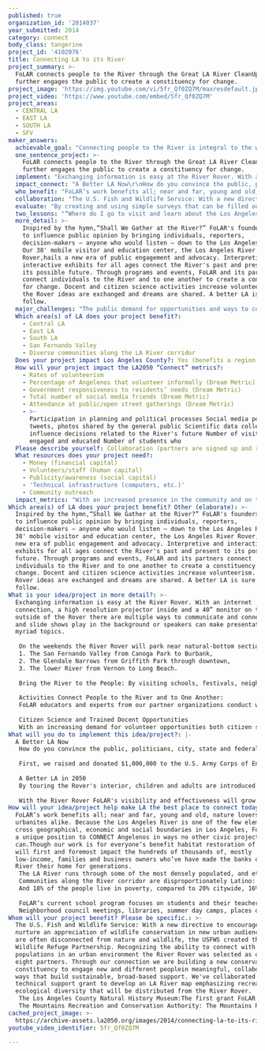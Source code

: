 ```yaml
---
published: true
organization_id: '2014037'
year_submitted: 2014
category: connect
body_class: tangerine
project_id: '4102076'
title: Connecting LA to its River
project_summary: >-
  FoLAR connects people to the River through the Great LA River CleanUp and
  further engages the public to create a constituency for change.
project_image: 'https://img.youtube.com/vi/5fr_Qf0ZQ7M/maxresdefault.jpg'
project_video: 'https://www.youtube.com/embed/5fr_Qf0ZQ7M'
project_areas:
  - CENTRAL LA
  - EAST LA
  - SOUTH LA
  - SFV
maker_answers:
  achievable_goal: "Connecting people to the River is integral to the work we've done for nearly three decades. The Great Los Angeles River CleanUp is an institution, 2015 marks the 26th annual event. The Frog Spot is well-used and extremely well-received. The River Rover is built and is now ready to roll. While we are eager to connect as many people to the River as we can, we realize that we need to start simple and build. Staging at each of the three River sections at least once a month is achievable. Partnering with the U.S. Fish and Wildlife Service, the Natural History Museum and the Mountains Recreation and Conservation Authority expands our reach and enhances our educational message and improves our programming capabilities. We'll create consistent messaging, offer talks and walks with trained naturalists, promote our partnerships and programs through a combined network to achieve mutual goals.\r\n\r\nWe've taken the initial steps to develop a docent training program operating out of the Frog Spot and intend to recruit volunteers and hold training sessions in each of the three service areas to provide volunteers with both meaningful ways to contribute and to foster connections to the River in their own backyards. \r\n\r\nCitizen science programs exist at the Natural History Museum as do several database programs, such as E-bird and I-naturalist, where data that is collected can be uploaded and shared with scientists and the general public. We're working with numerous other partners such as the San Fernando and Los Angeles Chapters of the Audubon Society, the Sierra Club, the California Native Plant Society, Heal the Bay, Tree People, North East Trees, the Council for Watershed Health, The Aquarium of the Pacific, the UC Collaborative Extension and a network of over 50 educators through the Watershed Education Collaborative. \r\n\r\nWe have the expertise, we have the partnerships, we have the perfect opportunities to bring the River to the People and the People to the River through the River Rover, the Frog Spot and the Great Los Angeles River CleanUp. FoLAR's visibitlity and effectiveness is about to grow exponentially, connecting LA to its River, improving the quality of life, increasing public involvement in the decisions involving the River's future and creating a better LA in the process.\r\n"
  one_sentence_project: >-
    FoLAR connects people to the River through the Great LA River CleanUp and
    further engages the public to create a constituency for change.
  implement: "Exchanging information is easy at the River Rover. With an internet connection, a high resolution projector inside and a 40” monitor on the outside of the Rover there are multiple ways to communicate and connect. DVDs and slide shows play in the background or speakers can make presentations on myriad topics.\r\n\r\nOn the weekends the River Rover will park near natural-bottom sections at lease once a month in each of these three service areas:\r\n1.\tThe San Fernando Valley from Canoga Park to Burbank,\r\n2.\tThe Glendale Narrows from Griffith Park through downtown, \r\n3.\tThe lower River from Vernon to Long Beach. \r\n\r\nBring the River to the People: By visiting schools, festivals, neighborhood council meetings, libraries, senior centers – anywhere we can park provides the opportunity to inform and engage people of all ages, cultures connecting communities and residents to the issues that impact their neighborhoods and the River so their voices can be heard.\r\n\r\nActivities Connect People to the River and to One Another: \r\nFoLAR educators and experts from our partner organizations conduct walks along the River calling attention to bird and plant life, sharing current information and engaging participants in conversations. Bicycle rides, kayaking trips, fishing lessons and tournaments, poetry readings, live music and food trucks, these are just some of the ways to connect people to the River not only as a place for recreation and celebration but also as an ecosystem in the heart of our built environment.\r\n\r\nCitizen Science and Trained Docent Opportunities\r\nWith an increasing demand for volunteer opportunities both citizen science and docent programs provide meaningful ways for the public to engage. Assessing the River's biological health, testing water quality and conducting trash surveys provide both volunteer opportunities and useful data that can be used to influence policy decisions that affect the River's future. Trained docents provide guided tours through the Rover, answer questions and engage the public in numerous other ways. Individuals and high school students representing each of the three regions gain knowledge and experience while increasing FoLAR's capacity to foster connections.\r\n"
  impact_connect: "A Better LA Now\r\nHow do you convince the public, politicians, city, state and federal government agencies that there is value to restoring a concrete River?  In 1986 Lewis MacAdams and two friends cut a hole in the fence and started what he called a 40-year artwork to bring the River back to life. Now the once maligned River is a place for recreation, education and restoration. This year FoLAR rallied for the most ambitious plan to remove concrete, restore wetland habitat and connect communities to a natural environment while increasing flood-control capacity; Alternative 20. \r\n\r\nFirst, we raised and donated $1,000,000 to the U.S. Army Corps of Engineers to complete an Ecosystem Feasibility Study seven years in the making; a first in the Corps' history. Next, Lewis, Mayor Eric Garcetti, and others traveled to Washington DC meeting with Senators Boxer and Feinstein, and top-ranking Army Corps and Obama Administration officials. We pressed for a town-hall at the LA River Center and mobilized politicians and community leaders; over 200 people voiced support for the most ambitious plan- Alternative 20. In a precedent-setting action, the City agreed to share costs for the plan that will remove X miles of concrete and an 11-mile stretch through the heart of our region.\r\n\r\nA Better LA in 2050\r\nBy touring the Rover's interior, children and adults are introduced to the pre-channelized River's natural and human history in the Past Gallery where animal pelts, native plant scents, bird calls and frog croaks bring the River alive. The Present Gallery includes an aquarium where aquatic insects and fish from the River give guests a look into its waters. A counter with microscopes and a sink turns the area into a mobile laboratory. A true/false game and interpretive panels provide an overview of the River as it is today. In the Future Gallery images of future plans are projected onto a screen. A game allows visitors to place hexagonal tiles depicting bike paths, wetlands and other amenities onto a concrete channel to create the River of their dreams.The vehicle's vibrant exterior artwork provides additional opportunity to engage the public.\r\n\r\nWith the River Rover FoLAR's visibility and effectiveness will grow exponentially. Programming is limitless and partnerships abundant. As William Carlos Williams noted, “A new world is a new mind.” A new River is possible. By 2050 the possible will be realized.\r\n"
  who_benefit: "FoLAR’s work benefits all; near and far, young and old, nature lovers and urbanites alike. Because the Los Angeles River is one of the few elements that cross geographical, economic and social boundaries in Los Angeles, FoLAR is in a unique position to CONNECT Angelenos in ways no other civic project can.Though our work is for everyone’s benefit habitat restoration of the River will first and foremost impact the hundreds of thousands of, mostly low-income, families and business owners who’ve have made the banks of the LA River their home for generations. \r\nThe LA River runs through some of the most densely populated, and ethnically diverse communities in the country where access to nature and open space is virtually non-existent for millions. According to the City Project there are 7.2 total acres of green space per thousand residents along the River corridor, compared to 89.8 countywide and 1,343.5 statewide.\r\nCommunities along the River corridor are disproportionately Latino: 52% along the River, compared to 48% for the city, 47% for the county, and 37% statewide.\r\nAnd 18% of the people live in poverty, compared to 20% citywide, 16% countywide, and 14% statewide. Designed for all ages, the Rover is also equipped with an ADA wheelchair lift, allowing people of all abilities to enter, experience and exit the vehicle with ease. FoLAR's bilingual staff speak Spanish, Korean and Farsi and many of our partners advocate for other diverse cultures – Chinese, Vietnamese.\r\n\r\nFoLAR’s current school program focuses on students and their teachers in grades 3 through 6. A pilot program for high school students begins in Fall 2014.The goal is to provide opportunities for students from Kindergarten through college with curriculum and connections to the LA River. On weekends, students have the opportunity to bring their friends and family to the River to see the LA River Rover that visited their school and to explore the River together through family-friendly progams and activities.\r\nNeighborhood council meetings, libraries, summer day camps, places of worship; anywhere we can safely park is a place to engage people of all ages, all nationalities, all socio-economic backgrounds and all abilities. Staging near the River introduces members of park-poor communities to an oasis in their backyard; a place for recreation, respite and open expanses. Connecting Angelenos to its River has never been more feasible. FoLAR is connecting us all to a better future."
  collaboration: "The U.S. Fish and Wildlife Service: With a new directive to encourage and nurture an appreciation of wildlife conservation in new urban audiences who are often disconnected from nature and wildlife, the USFWS created the Urban Wildlife Refuge Partnership. Recognizing the ability to connect with diverse populations in an urban environment the River Rover was selected as one of eight partners. Through our connection we are building a new conservation constituency to engage new and different peoplein meaningful, collaborative ways that build sustainable, broad-based support. We've collaborated on a technical support grant to develop an LA River map emphasizing recreation and ecological diversity that will be distributed from the River Rover.\r\nThe Los Angeles County Natural History Museum:The first grant FoLAR received was to compile a Biota for the Los Angeles River in partnership with the Natural History Museum. The majority of the data used to document the biological diversity on the LA River was gleaned from the Museum’s vast collection. With a commitment from both the U.S. Army Corps of Engineers and the city of Los Angeles to share costs associated with the most ambitious plan EVER PROPOSED to restore 11 miles of wetland habitat we’ve again joined forces with the Natural History Museum. Experts from the Museum on birds, fish, reptiles, amphibians and mammals are at the ready to lend their knowledge and expertise to our programs. The LA River Rover will stage numerous events in the Museum’s habitat garden and we’re working together on an exhibit and lecture series, utilizing the Museum’s vast collections, to focus on the River’s historic and possible future bio-diversity. We’re also working closely with the Museum’s mobile education staff on ways to share education materials and expertise.\r\nThe Mountains Recreation and Conservation Authority: The Mountains Recreation and Conservation Authority (MRCA) has worked for decades to create and maintain small pocket parks on the Los Angeles River corridor and FoLAR has championed their efforts. With funding from the MRCA FoLAR created the first decorative gates -the Heron Gates- to declare the River open to the public. We’ve worked together to reimagine a railyard, owned by Union Pacific across the River from Union Station, as a location for restored wetlands and water retention that is included in the ecosystem restoration plan. We partner with MRCA’s trained naturalists whose knowledge, expertise and programmin"
  evaluate: "By creating and using simple surveys that can be filled out on-site via Ipads that we provide or via visitor's smart phones we can understand more about the people who visit, what motivates them, what interested or surprised them most, what programming they would like to see, what experiences they want to have and how FoLAR and its partners can facilitate these demands.\r\n\r\nSuccess can be measured in multiple ways as detailed in the section above, however, we will focus on:\r\n\r\n1.\tThe number of people who connect with FoLAR and the River through our various events. The above-mentioned surveys, as well as documenting conversations we have with our visitors will help us understand what aspects of the River interest people most. Programming and staging will be influenced by our public interactions.\r\n2.\tThe ways in which students and the public participate in the political process. FoLAR works with numerous Neighborhood Councils along the River to understand the unique needs of each community. When issues of relevance occur, whether that is a planned development, the expansion of the bike path, creation of parks, high speed rail along the River, and myriad other projects and programs that affect communities and the River, FoLAR will provide opportunities for people to participate, attend meetings, provide feedback, write letters and so on. Seeing how people respond, what drives their interests and efforts, we will better bridge the gap between River users and decision-makers.\r\n3.  Participation in citizen science and docent programs; how many people respond to our call to action for their participation in collecting scientific data and being trained as a docent to lead tours inside the Rover and give talks to the public.\r\n"
  two_lessons: "“Where do I go to visit and learn about the Los Angeles River?” \r\nWe've learned first-hand that people are hungry to connect with the River, for knowledge and respite. We field requests daily from people who want to visit, kayak, fish and bicycle along the River. It's the reason a donor funded the creation of the LA River Rover, so FoLAR can create destinations for discovery, recreation and advocacy. This summer FoLAR created The Frog Spot, a temporary  Riverside visitor center open on weekends on the Elysian Valley Bike Path, with free water, WIFI, shade and places for people to gather and relax. Saturday nights turn into “Sunset at the Oasis”, FoLAR fundraising mixers from 5-8 with live music and two drinks (beer, wine or soda) for a suggested donation of $15. The place is jumping with upwards of 1,000 visitors each weekend. We are eager to roll out the River Rover to create destinations along the entire length of the River. \r\n\r\n“What volunteer opportunities do you offer?” \r\nWe've learned first-hand that people are eager to connect with the River through volunteerism. FoLAR's annual Great Los Angeles River CleanUp started with 30 people at one site and has grown to nearly 4,000 people at 15 sites throughout the watershed to pull up to 25 tons out of the River annually. For our 25th anniversary this year we split the event into three weekends, staging on the upper, middle and lower River so that volunteers could experience more than one spot. With the River Rover on the road this fall we intend to visit at least two sites during each of the three weekend cleanups. With docent and citizen science activities in development people of all ages with different backgrounds can learn more about the River and help FoLAR increase its capacity to educate the public, while nature walks, and scientific monitoring activities offer meaningful ways to connect and collect data that will shape the River's future.\r\nFoLAR is meeting an ever-increasing demand for people to connect with, experience and learn about the LA River. Docent and citizen science opportunities will meet the increasing demand for meaningful, year-round volunteer opportunities. The Frog Spot and the River Rover are platforms for people to connect with the River, to connect with each other and to connect with the issues that will shape the River's future. A well-informed and invested public will make their voices heard.\r\n"
  more_detail: >-
    Inspired by the hymn,“Shall We Gather at the River?” FoLAR's founders united
    to influence public opinion by bringing individuals, reporters,
    decision-makers – anyone who would listen – down to the Los Angeles River.
    Our 38' mobile visitor and education center, the Los Angeles River
    Rover,hails a new era of public engagement and advocacy. Interpretive and
    interactive exhibits for all ages connect the River's past and present to
    its possible future. Through programs and events, FoLAR and its partners
    connect individuals to the River and to one another to create a constituency
    for change. Docent and citizen science activities increase volunteerism. At
    the Rover ideas are exchanged and dreams are shared. A better LA is sure to
    follow.
  major_challenges: "The public demand for opportunities and ways to connect with the LA River increases daily. Requests for the River Rover, completed in June, to appear at community gatherings and schools come in daily. And we've committed to creating Riverside destinations and programming. One challenge we face is the ability to attend community gatherings, visit schools and stage along the River while realizing the very real needs to plan, prepare and maintain the vehicle. We know there will be a learning curve as we become acquainted with the vehicle. We know that we want to maximize our reach and respond to the public demand to learn about the River's past, present and future plans while also meeting the need to connect with the River for recreation and respite. Initially we'll give priority to events within the River's 800 square mile-watershed, visit schools in disadvantaged and park-poor communities, promote Riverside events and programming to maximize our reach and connect with as many people as we can without over-committing our resources.\r\n\r\nManeuvering a 38' vehicle in our crowded urban environment, parking at schools, libraries, festivals and locations along the River will be challenging. FoLAR staff have received RV Bootcamp Training consisting of street and freeway training, parallel parking, and navigating a slalom course of cones in both forward and reverse. We've learned from our partners at the Natural History Museum that advanced planning and scouting is imperative to success. Not only will accessing Riverside locations provide challenges, but entry-ways to schools and other locations are often small, blocked by trees and other details that often need attention prior to visits. Pre-event staging and scouting trips will need to be scheduled and integrated into our operational calender. These details are just as important as maintenance, preparation and implementation of programs and events to the success of our outreach efforts.\r\n"
  Which area(s) of LA does your project benefit?:
    - Central LA
    - East LA
    - South LA
    - San Fernando Valley
    - Diverse communities along the LA River corridor
  Does your project impact Los Angeles County?: Yes (benefits a region of LA County)
  How will your project impact the LA2050 “Connect” metrics?:
    - Rates of volunteerism
    - Percentage of Angelenos that volunteer informally (Dream Metric)
    - Government responsiveness to residents’ needs (Dream Metric)
    - Total number of social media friends (Dream Metric)
    - Attendance at public/open street gatherings (Dream Metric)
    - >-
      Participation in planning and political processes Social media posts,
      tweets, photos shared by the general public Scientific data collected to
      influence decisions related to the River's future Number of visitors
      engaged and educated Number of students who
  Please describe yourself: Collaboration (partners are signed up and ready to hit the ground running!)
  What resources does your project need?:
    - Money (financial capital)
    - Volunteers/staff (human capital)
    - Publicity/awareness (social capital)
    - 'Technical infrastructure (computers, etc.)'
    - Community outreach
  impact_metrics: "With an increased presence in the community and on the River, more Angelenos will volunteer at the Great LA River CleanUp, at the River Rover and at the Frog Spot. Questionnaires to track how people heard about he programs, whether this is a first or one of many visits, what motivated people to visit and what types of experiences they are interested will help us understand more about the ways people want to connect.\r\n\r\nThe number of docents we recruit and the number of people who participate in citizen science activities will inform us about the desire to connect and working with these volunteers will hep us understand what motivates them to give their time.\r\n\r\nBy informing the public via programs and presentations and then providing calls to action when there is a meeting or decision that is crucial to the River's future we can track how many people respond and what issues are most relevant to constituents based upon their responses.\r\n\r\nTracking the number of individuals who visit the Rover at community events and what affect the Rover had in their decision to attend, we can find out how our programming increases public attendance at gatherings throughout the region.\r\n\r\nWIFI at the Frog Spot is a perk and we'll understand the demand for public use of WIFI at River Rover events.\r\n\r\nBy encouraging people to post to FoLAR's Facebook Page, follow our twitter accounts - @folartweets, @thefrogspot, @LARiverRover and by using hashtags such as #LARiver and others we can see what visitors are saying about their experiences and whether they share or retweet FoLAR's posts.\r\n\r\nBy seeing how many students bring their family and friends to the River after the Rover has visited their schools we can learn first-hand what inspired their visits and how connecting with the River connects them to one another.\r\n\r\nBy collecting and sharing scientific data about the River we can track what has been shared and how that information is being shared and we can provide that data to decision-makers to influence their actions relevant to the River's future.\r\n"
Which area(s) of LA does your project benefit? Other (elaborate): >-
  Inspired by the hymn,“Shall We Gather at the River?” FoLAR's founders united
  to influence public opinion by bringing individuals, reporters,
  decision-makers – anyone who would listen – down to the Los Angeles River. Our
  38' mobile visitor and education center, the Los Angeles River Rover,hails a
  new era of public engagement and advocacy. Interpretive and interactive
  exhibits for all ages connect the River's past and present to its possible
  future. Through programs and events, FoLAR and its partners connect
  individuals to the River and to one another to create a constituency for
  change. Docent and citizen science activities increase volunteerism. At the
  Rover ideas are exchanged and dreams are shared. A better LA is sure to
  follow.
What is your idea/project in more detail?: >-
  Exchanging information is easy at the River Rover. With an internet
  connection, a high resolution projector inside and a 40” monitor on the
  outside of the Rover there are multiple ways to communicate and connect. DVDs
  and slide shows play in the background or speakers can make presentations on
  myriad topics.
   
   On the weekends the River Rover will park near natural-bottom sections at lease once a month in each of these three service areas:
   1. The San Fernando Valley from Canoga Park to Burbank,
   2. The Glendale Narrows from Griffith Park through downtown, 
   3. The lower River from Vernon to Long Beach. 
   
   Bring the River to the People: By visiting schools, festivals, neighborhood council meetings, libraries, senior centers – anywhere we can park provides the opportunity to inform and engage people of all ages, cultures connecting communities and residents to the issues that impact their neighborhoods and the River so their voices can be heard.
   
   Activities Connect People to the River and to One Another: 
   FoLAR educators and experts from our partner organizations conduct walks along the River calling attention to bird and plant life, sharing current information and engaging participants in conversations. Bicycle rides, kayaking trips, fishing lessons and tournaments, poetry readings, live music and food trucks, these are just some of the ways to connect people to the River not only as a place for recreation and celebration but also as an ecosystem in the heart of our built environment.
   
   Citizen Science and Trained Docent Opportunities
   With an increasing demand for volunteer opportunities both citizen science and docent programs provide meaningful ways for the public to engage. Assessing the River's biological health, testing water quality and conducting trash surveys provide both volunteer opportunities and useful data that can be used to influence policy decisions that affect the River's future. Trained docents provide guided tours through the Rover, answer questions and engage the public in numerous other ways. Individuals and high school students representing each of the three regions gain knowledge and experience while increasing FoLAR's capacity to foster connections.
What will you do to implement this idea/project?: |-
  A Better LA Now
   How do you convince the public, politicians, city, state and federal government agencies that there is value to restoring a concrete River? In 1986 Lewis MacAdams and two friends cut a hole in the fence and started what he called a 40-year artwork to bring the River back to life. Now the once maligned River is a place for recreation, education and restoration. This year FoLAR rallied for the most ambitious plan to remove concrete, restore wetland habitat and connect communities to a natural environment while increasing flood-control capacity; Alternative 20. 
   
   First, we raised and donated $1,000,000 to the U.S. Army Corps of Engineers to complete an Ecosystem Feasibility Study seven years in the making; a first in the Corps' history. Next, Lewis, Mayor Eric Garcetti, and others traveled to Washington DC meeting with Senators Boxer and Feinstein, and top-ranking Army Corps and Obama Administration officials. We pressed for a town-hall at the LA River Center and mobilized politicians and community leaders; over 200 people voiced support for the most ambitious plan- Alternative 20. In a precedent-setting action, the City agreed to share costs for the plan that will remove X miles of concrete and an 11-mile stretch through the heart of our region.
   
   A Better LA in 2050
   By touring the Rover's interior, children and adults are introduced to the pre-channelized River's natural and human history in the Past Gallery where animal pelts, native plant scents, bird calls and frog croaks bring the River alive. The Present Gallery includes an aquarium where aquatic insects and fish from the River give guests a look into its waters. A counter with microscopes and a sink turns the area into a mobile laboratory. A true/false game and interpretive panels provide an overview of the River as it is today. In the Future Gallery images of future plans are projected onto a screen. A game allows visitors to place hexagonal tiles depicting bike paths, wetlands and other amenities onto a concrete channel to create the River of their dreams.The vehicle's vibrant exterior artwork provides additional opportunity to engage the public.
   
   With the River Rover FoLAR's visibility and effectiveness will grow exponentially. Programming is limitless and partnerships abundant. As William Carlos Williams noted, “A new world is a new mind.” A new River is possible. By 2050 the possible will be realized.
How will your idea/project help make LA the best place to connect today? In LA2050?: >-
  FoLAR’s work benefits all; near and far, young and old, nature lovers and
  urbanites alike. Because the Los Angeles River is one of the few elements that
  cross geographical, economic and social boundaries in Los Angeles, FoLAR is in
  a unique position to CONNECT Angelenos in ways no other civic project
  can.Though our work is for everyone’s benefit habitat restoration of the River
  will first and foremost impact the hundreds of thousands of, mostly
  low-income, families and business owners who’ve have made the banks of the LA
  River their home for generations. 
   The LA River runs through some of the most densely populated, and ethnically diverse communities in the country where access to nature and open space is virtually non-existent for millions. According to the City Project there are 7.2 total acres of green space per thousand residents along the River corridor, compared to 89.8 countywide and 1,343.5 statewide.
   Communities along the River corridor are disproportionately Latino: 52% along the River, compared to 48% for the city, 47% for the county, and 37% statewide.
   And 18% of the people live in poverty, compared to 20% citywide, 16% countywide, and 14% statewide. Designed for all ages, the Rover is also equipped with an ADA wheelchair lift, allowing people of all abilities to enter, experience and exit the vehicle with ease. FoLAR's bilingual staff speak Spanish, Korean and Farsi and many of our partners advocate for other diverse cultures – Chinese, Vietnamese.
   
   FoLAR’s current school program focuses on students and their teachers in grades 3 through 6. A pilot program for high school students begins in Fall 2014.The goal is to provide opportunities for students from Kindergarten through college with curriculum and connections to the LA River. On weekends, students have the opportunity to bring their friends and family to the River to see the LA River Rover that visited their school and to explore the River together through family-friendly progams and activities.
   Neighborhood council meetings, libraries, summer day camps, places of worship; anywhere we can safely park is a place to engage people of all ages, all nationalities, all socio-economic backgrounds and all abilities. Staging near the River introduces members of park-poor communities to an oasis in their backyard; a place for recreation, respite and open expanses. Connecting Angelenos to its River has never been more feasible. FoLAR is connecting us all to a better future.
Whom will your project benefit? Please be specific.: >-
  The U.S. Fish and Wildlife Service: With a new directive to encourage and
  nurture an appreciation of wildlife conservation in new urban audiences who
  are often disconnected from nature and wildlife, the USFWS created the Urban
  Wildlife Refuge Partnership. Recognizing the ability to connect with diverse
  populations in an urban environment the River Rover was selected as one of
  eight partners. Through our connection we are building a new conservation
  constituency to engage new and different peoplein meaningful, collaborative
  ways that build sustainable, broad-based support. We've collaborated on a
  technical support grant to develop an LA River map emphasizing recreation and
  ecological diversity that will be distributed from the River Rover.
   The Los Angeles County Natural History Museum:The first grant FoLAR received was to compile a Biota for the Los Angeles River in partnership with the Natural History Museum. The majority of the data used to document the biological diversity on the LA River was gleaned from the Museum’s vast collection. With a commitment from both the U.S. Army Corps of Engineers and the city of Los Angeles to share costs associated with the most ambitious plan EVER PROPOSED to restore 11 miles of wetland habitat we’ve again joined forces with the Natural History Museum. Experts from the Museum on birds, fish, reptiles, amphibians and mammals are at the ready to lend their knowledge and expertise to our programs. The LA River Rover will stage numerous events in the Museum’s habitat garden and we’re working together on an exhibit and lecture series, utilizing the Museum’s vast collections, to focus on the River’s historic and possible future bio-diversity. We’re also working closely with the Museum’s mobile education staff on ways to share education materials and expertise.
   The Mountains Recreation and Conservation Authority: The Mountains Recreation and Conservation Authority (MRCA) has worked for decades to create and maintain small pocket parks on the Los Angeles River corridor and FoLAR has championed their efforts. With funding from the MRCA FoLAR created the first decorative gates -the Heron Gates- to declare the River open to the public. We’ve worked together to reimagine a railyard, owned by Union Pacific across the River from Union Station, as a location for restored wetlands and water retention that is included in the ecosystem restoration plan. We partner with MRCA’s trained naturalists whose knowledge, expertise and programmin
cached_project_image: >-
  https://archive-assets.la2050.org/images/2014/connecting-la-to-its-river/img.youtube.com/vi/5fr_Qf0ZQ7M/maxresdefault.jpg
youtube_video_identifier: 5fr_Qf0ZQ7M

---
```


